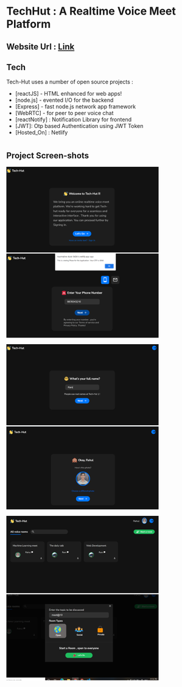 # TechHut : A Realtime Voice Meet Platform

## Website Url : [Link](https://tourmaline-dusk-542b1c.netlify.app/)

## Tech
Tech-Hut uses a number of open source projects :
- [reactJS] - HTML enhanced for web apps!
- [node.js] - evented I/O for the backend
- [Express] - fast node.js network app framework 
- [WebRTC] -  for peer to peer voice chat
- [reactNotify] : Notification Library for frontend
- [JWT]: Otp based Authentication using JWT Token
- [Hosted_On] : Netlify

#
## Project Screen-shots
<p float="left">
  <img src="screenshots\entry.png?raw=true" width="400" />
<img src="screenshots\otp.png?raw=true" width="400" />

</p>

<p float="left">
<img src="screenshots\name.png?raw=true" width="400" />
<img src="screenshots\image.png?raw=true" width="400" />
</p>

<p float="left">
<img src="screenshots\home.png?raw=true" width="400" />
<img src="screenshots\room.png?raw=true" width="400" />
</p>

